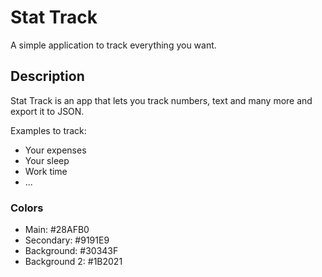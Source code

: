 # Stat Track

A simple application to track everything you want.

## Description
Stat Track is an app that lets you track numbers, text and many more and export it to JSON.

Examples to track:
- Your expenses
- Your sleep
- Work time
- ...

### Colors
- Main: #28AFB0
- Secondary: #9191E9
- Background: #30343F
- Background 2: #1B2021
